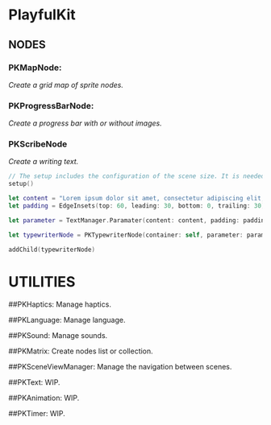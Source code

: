 # PlayfulKit

## NODES

### **PKMapNode**:
*Create a grid map of sprite nodes.*

### **PKProgressBarNode**:
*Create a progress bar with or without images.*

### **PKScribeNode**
*Create a writing text.*

```swift
// The setup includes the configuration of the scene size. It is needed to display correctly the content of the node.
setup()

let content = "Lorem ipsum dolor sit amet, consectetur adipiscing elit, sed do eiusmod tempor incididunt ut labore et dolore magna aliqua"
let padding = EdgeInsets(top: 60, leading: 30, bottom: 0, trailing: 30)

let parameter = TextManager.Paramater(content: content, padding: padding)

let typewriterNode = PKTypewriterNode(container: self, parameter: parameter)

addChild(typewriterNode)
```

# UTILITIES

##PKHaptics: 
Manage haptics.

##PKLanguage: 
Manage language.

##PKSound: 
Manage sounds.

##PKMatrix: 
Create nodes list or collection.

##PKSceneViewManager: 
Manage the navigation between scenes.

##PKText: 
WIP.

##PKAnimation: 
WIP.

##PKTimer: 
WIP.


